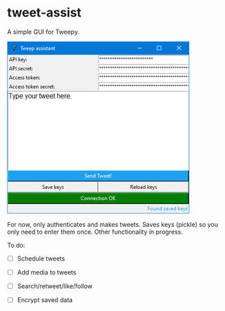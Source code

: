 # tweet-assist
A simple GUI for Tweepy.

![Screenshot](https://raw.githubusercontent.com/alienemoji/tweet-assist/master/screenshot.png)

For now, only authenticates and makes tweets. Saves keys (pickle) so you only need to enter them once.
Other functionality in progress.

To do:

- [ ] Schedule tweets

- [ ] Add media to tweets

- [ ] Search/retweet/like/follow

- [ ] Encrypt saved data

